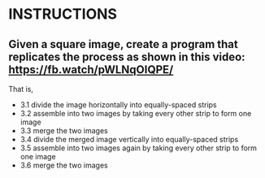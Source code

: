 # INSTRUCTIONS

## Given a square image, create a program that replicates the process as shown in this video: https://fb.watch/pWLNqOIQPE/

That is, 
* 3.1 divide the image horizontally into equally-spaced strips
* 3.2 assemble into two images by taking every other strip to form one image
* 3.3 merge the two images
* 3.4 divide the merged image vertically into equally-spaced strips
* 3.5 assemble into two images again by taking every other strip to form one image
* 3.6 merge the two images